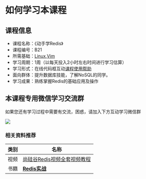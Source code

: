 # 如何学习本课程

## 课程信息

- 课程名称：《动手学Redis》
- 课程编号：B21
- 所需基础：[Linux](/linux),[Vim](/vim)
- 学习周期：1周（以每天投入2小时左右时间进行学习估算）
- 学习形式：在线代码框互动[课程使用帮助](/help/)
- 面向群体：提升数据库技能，了解NoSQL的同学。
- 学习成果：熟练掌握Redis的基础应用及操作

## 本课程专用微信学习交流群 

如果您还有学习过程中需要有交流，困惑，请加入下方互动学习微信群

![](./images/qrcode.jpg)

### 相关资料推荐

| 类别 | 名称                                                         |
| ---- | ------------------------------------------------------------ |
| 视频 | [尚硅谷Redis视频全套视频教程](https://www.bilibili.com/video/BV1EJ411g7Dy) |
| 书籍 | [**Redis实战**](https://item.jd.com/11791607.html)           |
